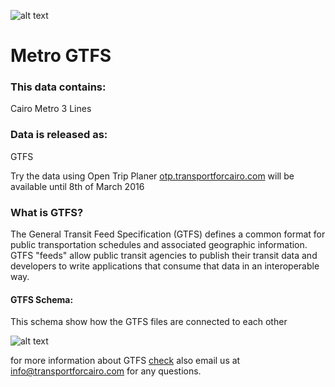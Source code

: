 ![alt text](http://transportforcairo.com/wp-content/themes/TfC-Theme/img/logo.png "Transport for Cairo")
# Metro GTFS

### This data contains: 
  Cairo Metro 3 Lines

### Data is released as:
  GTFS

Try the data using Open Trip Planer [otp.transportforcairo.com](http://otp.transportforcairo.com) will be available until 8th of March 2016 

### What is GTFS?
The General Transit Feed Specification (GTFS) defines a common format for public transportation schedules and associated geographic information. GTFS "feeds" allow public transit agencies to publish their transit data and developers to write applications that consume that data in an interoperable way.

#### GTFS Schema:
This schema show how the GTFS files are connected to each other

![alt text](http://transportforcairo.com/wp-content/uploads/2016/02/GTFS-Schema.png "Transport for Cairo GTFS-Schema")

for more information about GTFS [check](https://developers.google.com/transit/gtfs/) also email us at info@transportforcairo.com for any questions.
